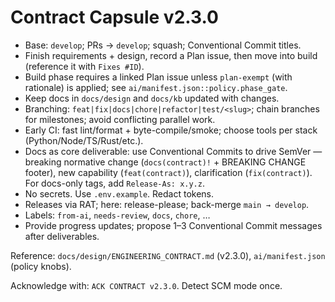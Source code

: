 # Contract Capsule v2.3.0

- Base: `develop`; PRs → `develop`; squash; Conventional Commit titles.
- Finish requirements + design, record a Plan issue, then move into build (reference it with `Fixes #ID`).
- Build phase requires a linked Plan issue unless `plan-exempt` (with rationale) is applied; see `ai/manifest.json::policy.phase_gate`.
- Keep docs in `docs/design` and `docs/kb` updated with changes.
- Branching: `feat|fix|docs|chore|refactor|test/<slug>`; chain branches for milestones; avoid conflicting parallel work.
- Early CI: fast lint/format + byte-compile/smoke; choose tools per stack (Python/Node/TS/Rust/etc.).
- Docs as core deliverable: use Conventional Commits to drive SemVer — breaking normative change (`docs(contract)!` + BREAKING CHANGE footer), new capability (`feat(contract)`), clarification (`fix(contract)`). For docs-only tags, add `Release-As: x.y.z`.
- No secrets. Use `.env.example`. Redact tokens.
- Releases via RAT; here: release-please; back-merge `main → develop`.
- Labels: `from-ai`, `needs-review`, `docs`, `chore`, …
- Provide progress updates; propose 1–3 Conventional Commit messages after deliverables.

Reference: `docs/design/ENGINEERING_CONTRACT.md` (v2.3.0), `ai/manifest.json` (policy knobs).

Acknowledge with: `ACK CONTRACT v2.3.0`. Detect SCM mode once.

